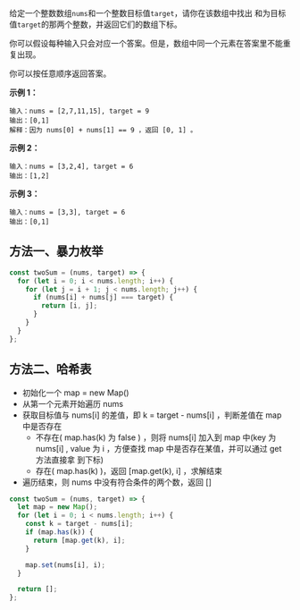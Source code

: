 给定一个整数数组`nums`和一个整数目标值`target`，请你在该数组中找出 和为目标值`target`的那两个整数，并返回它们的数组下标。

你可以假设每种输入只会对应一个答案。但是，数组中同一个元素在答案里不能重复出现。

你可以按任意顺序返回答案。

**示例 1：**

```
输入：nums = [2,7,11,15], target = 9
输出：[0,1]
解释：因为 nums[0] + nums[1] == 9 ，返回 [0, 1] 。
```

**示例 2：**

```
输入：nums = [3,2,4], target = 6
输出：[1,2]
```

**示例 3：**

```
输入：nums = [3,3], target = 6
输出：[0,1]
```

## 方法一、暴力枚举

```js
const twoSum = (nums, target) => {
  for (let i = 0; i < nums.length; i++) {
    for (let j = i + 1; j < nums.length; j++) {
      if (nums[i] + nums[j] === target) {
        return [i, j];
      }
    }
  }
};
```

## 方法二、哈希表

- 初始化一个 map = new Map()
- 从第一个元素开始遍历 nums
- 获取目标值与 nums[i] 的差值，即 k = target - nums[i] ，判断差值在 map 中是否存在
  - 不存在( map.has(k) 为 false ) ，则将 nums[i] 加入到 map 中(key 为 nums[i] , value 为 i ，方便查找 map 中是否存在某值，并可以通过 get 方法直接拿 到下标)
  - 存在( map.has(k) )，返回 [map.get(k), i] ，求解结束
- 遍历结束，则 nums 中没有符合条件的两个数，返回 []

```js
const twoSum = (nums, target) => {
  let map = new Map();
  for (let i = 0; i < nums.length; i++) {
    const k = target - nums[i];
    if (map.has(k)) {
      return [map.get(k), i];
    }

    map.set(nums[i], i);
  }

  return [];
};
```
